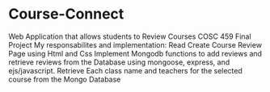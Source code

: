 # Course-Connect
Web Application that allows students to Review Courses
COSC 459 Final Project
My responsabilites and implementation:
Read Create Course Review Page using Html and Css
Implement Mongodb functions to add reviews and retrieve reviews from the Database
using mongoose, express, and ejs/javascript.
Retrieve Each class name and teachers for the selected course from the Mongo Database

